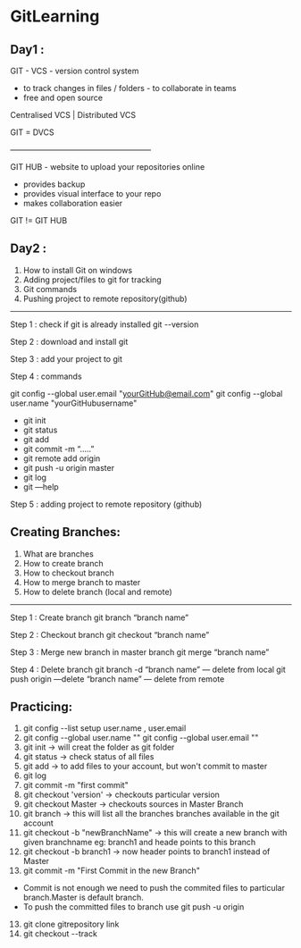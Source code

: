 # GitLearning

Day1 :
--------------
GIT - VCS - version control system
 - to track changes in files / folders
        - to collaborate in teams
 - free and open source

Centralised VCS    |    Distributed VCS

GIT = DVCS

——————————————————

GIT HUB - website to upload your repositories online
  - provides backup 
  - provides visual interface to your repo
  - makes collaboration easier

GIT  !=  GIT HUB


Day2 :
-------------------
1. How to install Git on windows
2. Adding project/files to git for tracking
3. Git commands
4. Pushing project to remote repository(github)
_______________________________

Step 1 : check if git is already installed
             git --version

Step 2 : download and install git

Step 3 : add your project to git

Step 4 : commands

   git config --global user.email "yourGitHub@email.com"
   git config --global user.name "yourGitHubusername"

  - git init
  - git status
  - git add
  - git commit -m “…..”
  - git remote add origin <gitRepository>
  - git push -u origin master
  - git log
  - git —help

Step 5 : adding project to remote repository (github)


Creating Branches:
--------------------
1. What are branches
2. How to create branch
3. How to checkout branch
4. How to merge branch to master
5. How to delete branch (local and remote)
_________________________________________

Step 1 : Create branch 
   git branch “branch name”

Step 2 : Checkout branch
   git checkout “branch name”

Step 3 : Merge new branch in master branch
   git merge “branch name”

Step 4 : Delete branch
   git branch -d “branch name”    — delete from local
   git push origin —delete “branch name”   — delete from remote


Practicing:
---------------------

1) git config --list
	setup user.name , user.email
2) git config --global user.name ""
   git config --global user.email ""
3) git init -> will creat the folder as git folder
4) git status -> check status of all files
5) git add -> to add files to your account, but won't commit to master
6) git log 
7) git commit -m "first commit"
8) git checkout 'version' -> checkouts particular version
9) git checkout Master -> checkouts sources in Master Branch
10) git branch -> this will list all the branches branches available in the git account
11) git checkout -b "newBranchName" -> this will create a new branch with given branchname eg: branch1 and heade points to this branch
11) git checkout -b branch1 -> now header points to branch1 instead of Master
12) git commit -m "First Commit in the new Branch"

- Commit is not enough we need to push the commited files to particular branch.Master is default branch.
- To push the committed files to branch use
      git push -u origin <branchname>

13) git clone gitrepository link
14) git checkout --track



